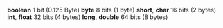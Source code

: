 **boolean** 1 bit (0.125 Byte)
**byte** 8 bits (1 byte)
**short**, **char** 16 bits (2 bytes)
**int**, **float** 32 bits (4 bytes)
**long**, **double** 64 bits (8 bytes)

